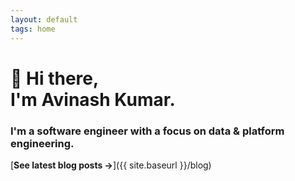```yaml
---
layout: default
tags: home
---
```


# 👋 Hi there, <br/> I'm Avinash Kumar.

### I'm a software engineer with a focus on data & platform engineering.

[**See latest blog posts →**]({{ site.baseurl }}/blog)
